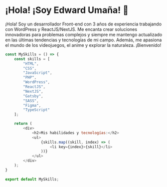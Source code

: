 # ¡Hola! ¡Soy Edward Umaña! 👋

¡Hola! Soy un desarrollador Front-end con 3 años de experiencia trabajando con WordPress y ReactJS/NextJS. Me encanta crear soluciones innovadoras para problemas complejos y siempre me mantengo actualizado en las últimas tendencias y tecnologías de mi campo. Además, me apasiona el mundo de los videojuegos, el anime y explorar la naturaleza. ¡Bienvenido!

```javascript
const MySkills = () => {
    const skills = [
        "HTML",
        "CSS",
        "JavaScript",
        "PHP",
        "WordPress",
        "ReactJS",
        "NextJS",
        "Gatsby",
        "SASS",
        "Figma",
        "TypeScript"
    ];

    return (
        <div>
            <h2>Mis habilidades y tecnologías:</h2>
            <ul>
                {skills.map((skill, index) => (
                    <li key={index}>{skill}</li>
                ))}
            </ul>
        </div>
    );
}
 
export default MySkills;
```
